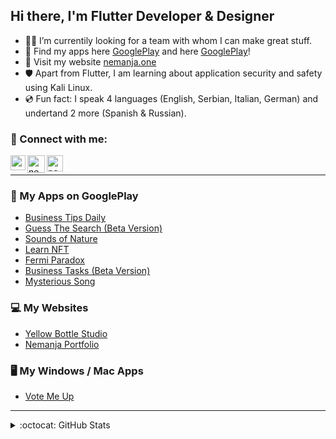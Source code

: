 <!-- ### Hi there, I'm Nemanja - [nemanjacvetkovic1993.com][website] 👋 -->

<!-- [![Website](https://img.shields.io/website?label=codeSTACKr.com&style=for-the-badge&url=https%3A%2F%2Fcodestackr.com)](https://codestackr.com)
[![Twitter Follow](https://img.shields.io/twitter/follow/codeSTACKr?color=1DA1F2&logo=twitter&style=for-the-badge)](https://twitter.com/intent/follow?original_referer=https%3A%2F%2Fgithub.com%2FcodeSTACKr&screen_name=codeSTACKr) -->

## Hi there, I'm Flutter Developer & Designer

- 👨‍💻 I’m currentily looking for a team with whom I can make great stuff.
- 📲 Find my apps here [GooglePlay][googleplay2] and here [GooglePlay][googleplay1]!
- 🔭 Visit my website [nemanja.one][website]
- 🛡️ Apart from Flutter, I am learning about application security and safety using Kali Linux.
- 💿 Fun fact: I speak 4 languages (English, Serbian, Italian, German) and undertand 2 more (Spanish & Russian).

### 🔗 Connect with me:

[<img align="left" alt="nemanjacvetkovic1993 | LinkedIn" width="24px" src="https://raw.githubusercontent.com/rahuldkjain/github-profile-readme-generator/master/src/images/icons/Social/linked-in-alt.svg" />][linkedin]
<!-- [<img align="left" alt="nemanjacvetkovic1993 | Instagram" width="26px" src="https://raw.githubusercontent.com/rahuldkjain/github-profile-readme-generator/master/src/images/icons/Social/instagram.svg" />][instagram] -->
[<img align="left" alt="nemanjacvetkovic1993 | Telegram" width="28px" src="https://github.com/mach1el/pchat/blob/master/server/telegram.svg" />][telegram]
[<img align="left" alt="nemanjacvetkovic1993 | Dribbble" width="26px" src="https://raw.githubusercontent.com/rahuldkjain/github-profile-readme-generator/master/src/images/icons/Social/dribbble.svg" />][dribbble]

<!--
### Languages and Tools:

[<img align="left" alt="flutter" width="26px" src="https://raw.githubusercontent.com/github/explore/80688e429a7d4ef2fca1e82350fe8e3517d3494d/topics/flutter/flutter.png" />][googleplay]
[<img align="left" alt="Visual Studio Code" width="26px" src="https://raw.githubusercontent.com/github/explore/80688e429a7d4ef2fca1e82350fe8e3517d3494d/topics/visual-studio-code/visual-studio-code.png" />][googleplay]
[<img align="left" alt="Git" width="26px" src="https://raw.githubusercontent.com/github/explore/80688e429a7d4ef2fca1e82350fe8e3517d3494d/topics/git/git.png" />][googleplay]
[<img align="left" alt="GitHub" width="26px" src="https://raw.githubusercontent.com/github/explore/78df643247d429f6cc873026c0622819ad797942/topics/github/github.png" />][googleplay]
[<img align="left" alt="Terminal" width="26px" src="https://raw.githubusercontent.com/github/explore/80688e429a7d4ef2fca1e82350fe8e3517d3494d/topics/terminal/terminal.png" />][googleplay]
[<img align="left" alt="SQL" width="26px" src="https://raw.githubusercontent.com/github/explore/80688e429a7d4ef2fca1e82350fe8e3517d3494d/topics/sql/sql.png" />][googleplay]
[<img align="left" alt="MySQL" width="26px" src="https://raw.githubusercontent.com/github/explore/80688e429a7d4ef2fca1e82350fe8e3517d3494d/topics/mysql/mysql.png" />][googleplay]
[<img align="left" alt="HTML5" width="26px" src="https://raw.githubusercontent.com/github/explore/80688e429a7d4ef2fca1e82350fe8e3517d3494d/topics/html/html.png" />][googleplay]
[<img align="left" alt="CSS3" width="26px" src="https://raw.githubusercontent.com/github/explore/80688e429a7d4ef2fca1e82350fe8e3517d3494d/topics/css/css.png" />][googleplay]
-->
<br />

---

### 📱 My Apps on GooglePlay

<!-- APPS:START -->

- [Business Tips Daily][appBTD]
- [Guess The Search (Beta Version)][appGTS]
- [Sounds of Nature][appSON]
- [Learn NFT][appLN]
- [Fermi Paradox][appFP]
- [Business Tasks (Beta Version)][appBT]
- [Mysterious Song][appTMS]

### 💻 My Websites
- [Yellow Bottle Studio][appYBS]
- [Nemanja Portfolio][appNW]

### 🖥️ My Windows / Mac Apps
- [Vote Me Up][appVMU]

<!-- APPS:END -->
---

<details>
  <summary>:octocat:  GitHub Stats</summary>

  <img align="left" alt="NemanjaCvetkovic1993's GitHub Stats" src="https://github-readme-stats.vercel.app/api/?username=nemanjacvetkovic1993&count_private=true&theme=tokyonight&showicons=true" />

</details>
<!-- <details>
  <summary>:zap: Most Used Languages</summary>

  <!-- <img align="left" alt="NemanjaCvetkovic1993's Most Used Languages" src="https://github-readme-stats.vercel.app/api/top-langs/?username=nemanjacvetkovic1993&langs_count=5&theme=tokyonight" />

</details> -->

[website]: https://nemanja.one
[instagram]: https://instagram.com/nemanja.cv
[linkedin]: https://www.linkedin.com/in/nemanja-cvetkovic/
[telegram]: https://t.me/NemanjaCvetkovic
[dribbble]: https://dribbble.com/NemanjaCvetkovic
[googleplay1]: https://play.google.com/store/apps/dev?id=7317299848601666651
[googleplay2]: https://play.google.com/store/apps/dev?id=7246978568524895246

[appLN]: https://play.google.com/store/apps/details?id=com.neonrevolutionstudio.learnnft
[appSON]: https://play.google.com/store/apps/details?id=com.yellowbottlestudio.soundsofnature
[appBTD]: https://play.google.com/store/apps/details?id=com.neonrevolutionstudio.businesstipsdaily
[appGTS]: https://play.google.com/store/apps/details?id=com.yellowbottlestudio.guessthesearch
[appTMS]: https://play.google.com/store/apps/details?id=com.yellowbottlestudio.themysterioussong
[appFP]: https://play.google.com/store/apps/details?id=com.yellowbottlestudio.fermiparadox
[appBT]: https://play.google.com/store/apps/details?id=com.neonrevolutionstudio.businesstasks

[appYBS]: https://www.yellowbottlestudio.com
[appNW]: https://www.nemanja.one

[appVMU]: https://www.yellowbottlestudio.com/vote-me-up


<!--
**NemanjaCvetkovic1993/NemanjaCvetkovic1993** is a ✨ _special_ ✨ repository because its `README.md` (this file) appears on your GitHub profile.

Here are some ideas to get you started:

- 🔭 I’m currently working on ...
- 🌱 I’m currently learning ...
- 👯 I’m looking to collaborate on ...
- 🤔 I’m looking for help with ...
- 💬 Ask me about ...
- 📫 How to reach me: ...
- 😄 Pronouns: ...
- ⚡ Fun fact: ...
-->
